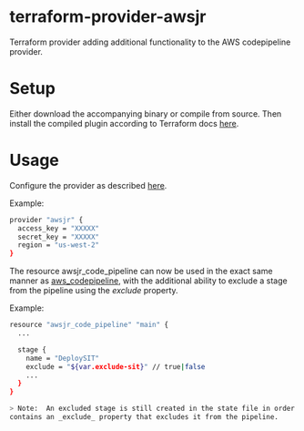 # terraform-provider-awsjr
Terraform provider adding additional functionality to the AWS codepipeline provider.

# Setup
Either download the accompanying binary or compile from source.  Then install the compiled plugin 
according to Terraform docs [here](https://www.terraform.io/docs/extend/how-terraform-works.html#terraform-plugins).

# Usage
Configure the provider as described [here](https://www.terraform.io/docs/configuration-0-11/providers.html).

Example:
```bash
provider "awsjr" {
  access_key = "XXXXX"
  secret_key = "XXXXX"
  region = "us-west-2"
}
```

The resource awsjr_code_pipeline can now be used in the exact same manner as [aws_codepipeline](https://www.terraform.io/docs/providers/aws/r/codepipeline.html), with
the additional ability to exclude a stage from the pipeline using the _exclude_ property.

Example:
```bash
resource "awsjr_code_pipeline" "main" {
  ...

  stage {
    name = "DeploySIT"
    exclude = "${var.exclude-sit}" // true|false
    ...
  }
}

> Note:  An excluded stage is still created in the state file in order to retain properties.  It just additionally
contains an _exclude_ property that excludes it from the pipeline.
